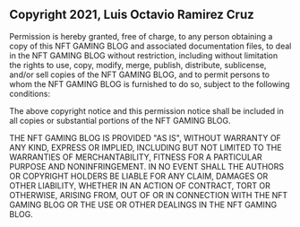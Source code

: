## Copyright 2021, Luis Octavio Ramirez Cruz

Permission is hereby granted, free of charge, to any person obtaining a copy of this NFT GAMING BLOG and associated documentation files, to deal in the NFT GAMING BLOG without restriction, including without limitation the rights to use, copy, modify, merge, publish, distribute, sublicense, and/or sell copies of the NFT GAMING BLOG, and to permit persons to whom the NFT GAMING BLOG is furnished to do so, subject to the following conditions:

The above copyright notice and this permission notice shall be included in all copies or substantial portions of the NFT GAMING BLOG.

THE NFT GAMING BLOG IS PROVIDED "AS IS", WITHOUT WARRANTY OF ANY KIND, EXPRESS OR IMPLIED, INCLUDING BUT NOT LIMITED TO THE WARRANTIES OF MERCHANTABILITY, FITNESS FOR A PARTICULAR PURPOSE AND NONINFRINGEMENT. IN NO EVENT SHALL THE AUTHORS OR COPYRIGHT HOLDERS BE LIABLE FOR ANY CLAIM, DAMAGES OR OTHER LIABILITY, WHETHER IN AN ACTION OF CONTRACT, TORT OR OTHERWISE, ARISING FROM, OUT OF OR IN CONNECTION WITH THE NFT GAMING BLOG OR THE USE OR OTHER DEALINGS IN THE NFT GAMING BLOG.
